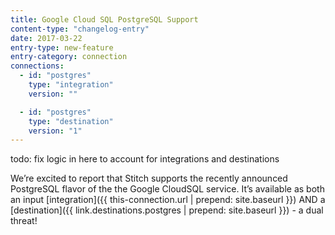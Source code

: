 ```yaml
---
title: Google Cloud SQL PostgreSQL Support
content-type: "changelog-entry"
date: 2017-03-22
entry-type: new-feature
entry-category: connection
connections:
  - id: "postgres"
    type: "integration"
    version: ""

  - id: "postgres"
    type: "destination"
    version: "1"
---
```

todo: fix logic in here to account for integrations and destinations

We’re excited to report that Stitch supports the recently announced PostgreSQL flavor of the the Google CloudSQL service. It’s available as both an input [integration]({{ this-connection.url | prepend: site.baseurl }}) AND a [destination]({{ link.destinations.postgres | prepend: site.baseurl }}) - a dual threat!